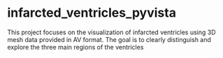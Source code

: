 # infarcted_ventricles_pyvista
This project focuses on the visualization of infarcted ventricles using 3D mesh data provided in AV format. The goal is to clearly distinguish and explore the three main regions of the ventricles
